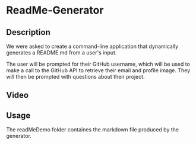 # ReadMe-Generator

## Description
We were asked to create a command-line application that dynamically generates a README.md from a user's input. 

The user will be prompted for their GitHub username, which will be used to make a call to the GitHub API to retrieve their email and profile image. They will then be prompted with questions about their project.

## Video
<a href="https://drive.google.com/file/d/1y1eyRC07v3Obw-9153PXFE0NtZriOfVE/view" width="640" height="480"><a>


## Usage
The readMeDemo folder containes the markdown file produced by the generator.
